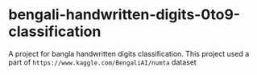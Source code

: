 # bengali-handwritten-digits-0to9-classification
A project for bangla handwritten digits classification. This project used a part of `https://www.kaggle.com/BengaliAI/numta` dataset
